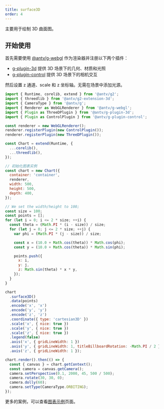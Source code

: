 ```yaml
---
title: surface3D
order: 4
---
```


主要用于绘制 3D 曲面图。

## 开始使用

首先需要使用 [@antv/g-webgl](https://g.antv.antgroup.com/api/renderer/webgl) 作为渲染器并注册以下两个插件：

- [g-plugin-3d](https://g.antv.antgroup.com/plugins/3d) 提供 3D 场景下的几何、材质和光照
- [g-plugin-control](https://g.antv.antgroup.com/plugins/control) 提供 3D 场景下的相机交互

然后设置 z 通道、scale 和 z 坐标轴。无需在场景中添加光源。

```js | ob { autoMount: true }
import { Runtime, corelib, extend } from '@antv/g2';
import { threedlib } from '@antv/g2-extension-3d';
import { CameraType } from '@antv/g';
import { Renderer as WebGLRenderer } from '@antv/g-webgl';
import { Plugin as ThreeDPlugin } from '@antv/g-plugin-3d';
import { Plugin as ControlPlugin } from '@antv/g-plugin-control';

const renderer = new WebGLRenderer();
renderer.registerPlugin(new ControlPlugin());
renderer.registerPlugin(new ThreeDPlugin());

const Chart = extend(Runtime, {
  ...corelib(),
  ...threedlib(),
});

// 初始化图表实例
const chart = new Chart({
  container: 'container',
  renderer,
  width: 500,
  height: 500,
  depth: 400,
});

// We set the width/height to 100;
const size = 100;
const points = [];
for (let i = 0; i <= 2 * size; ++i) {
  const theta = (Math.PI * (i - size)) / size;
  for (let j = 0; j <= 2 * size; ++j) {
    var phi = (Math.PI * (j - size)) / size;

    const x = (10.0 + Math.cos(theta)) * Math.cos(phi);
    const y = (10.0 + Math.cos(theta)) * Math.sin(phi);

    points.push({
      x: i,
      y: j,
      z: Math.sin(theta) * x * y,
    });
  }
}

chart
  .surface3D()
  .data(points)
  .encode('x', 'x')
  .encode('y', 'y')
  .encode('z', 'z')
  .coordinate({ type: 'cartesian3D' })
  .scale('x', { nice: true })
  .scale('y', { nice: true })
  .scale('z', { nice: true })
  .legend(false)
  .axis('x', { gridLineWidth: 1 })
  .axis('y', { gridLineWidth: 1, titleBillboardRotation: -Math.PI / 2 })
  .axis('z', { gridLineWidth: 1 });

chart.render().then(() => {
  const { canvas } = chart.getContext();
  const camera = canvas.getCamera();
  camera.setPerspective(0.1, 2000, 45, 500 / 500);
  camera.rotate(30, 30, 0);
  camera.dolly(60);
  camera.setType(CameraType.ORBITING);
});
```

更多的案例，可以查看[图表示例](/examples)页面。
